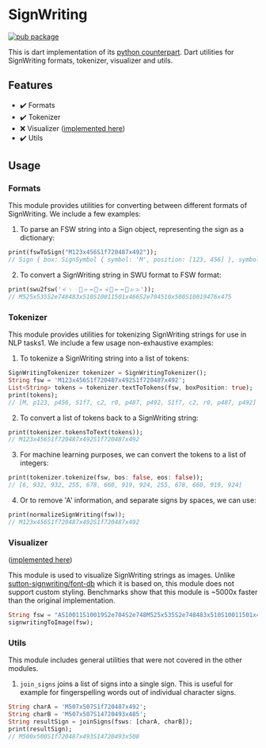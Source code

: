 # SignWriting

[![pub package](https://img.shields.io/pub/v/signwriting.svg)](https://pub.dev/packages/signwriting)

This is dart implementation of its [python counterpart](https://github.com/sign-language-processing/signwriting). Dart utilities for SignWriting formats, tokenizer, visualizer and utils.

## Features

- ✔️ Formats
- ✔️ Tokenizer
- ❌ Visualizer ([implemented here](https://pub.dev/packages/signwriting_flutter))
- ✔️ Utils

## Usage

### Formats

This module provides utilities for converting between different formats of SignWriting. We include a few examples:

1. To parse an FSW string into a Sign object, representing the sign as a dictionary:

```dart
print(fswToSign("M123x456S1f720487x492"));
// Sign { box: SignSymbol { symbol: 'M', position: [123, 456] }, symbols: [SignSymbol { symbol: 'S1f720', position: [487, 492] }] }
```

2. To convert a SignWriting string in SWU format to FSW format:

```dart
print(swu2fsw('𝠃𝤟𝤩񋛩𝣵𝤐񀀒𝤇𝣤񋚥𝤐𝤆񀀚𝣮𝣭'));
// M525x535S2e748483x510S10011501x466S2e704510x500S10019476x475
```

### Tokenizer

This module provides utilities for tokenizing SignWriting strings for use in NLP tasks1. We include a few usage non-exhaustive examples:

1. To tokenize a SignWriting string into a list of tokens:

```dart
SignWritingTokenizer tokenizer = SignWritingTokenizer();
String fsw = 'M123x456S1f720487x492S1f720487x492';
List<String> tokens = tokenizer.textToTokens(fsw, boxPosition: true);
print(tokens);
// [M, p123, p456, S1f7, c2, r0, p487, p492, S1f7, c2, r0, p487, p492]
```

2. To convert a list of tokens back to a SignWriting string:

```dart
print(tokenizer.tokensToText(tokens));
// M123x456S1f720487x492S1f720487x492
```

3. For machine learning purposes, we can convert the tokens to a list of integers:

```dart
print(tokenizer.tokenize(fsw, bos: false, eos: false));
// [6, 932, 932, 255, 678, 660, 919, 924, 255, 678, 660, 919, 924]
```

4. Or to remove 'A' information, and separate signs by spaces, we can use:

```dart
print(normalizeSignWriting(fsw));
// M123x456S1f720487x492S1f720487x492
```

### Visualizer

([implemented here](https://pub.dev/packages/signwriting_flutter))

This module is used to visualize SignWriting strings as images. Unlike [sutton-signwriting/font-db](https://github.com/sutton-signwriting/font-db/) which it is based on, this module does not support custom styling. Benchmarks show that this module is ~5000x faster than the original implementation.

```dart
String fsw = "AS10011S10019S2e704S2e748M525x535S2e748483x510S10011501x466S20544510x500S10019476x475";
signwritingToImage(fsw);
```

### Utils

This module includes general utilities that were not covered in the other modules.

1. `join_signs` joins a list of signs into a single sign. This is useful for example for fingerspelling words out of individual character signs.

```dart
String charA = 'M507x507S1f720487x492';
String charB = 'M507x507S14720493x485';
String resultSign = joinSigns(fsws: [charA, charB]);
print(resultSign);
// M500x500S1f720487x493S14720493x508
```
